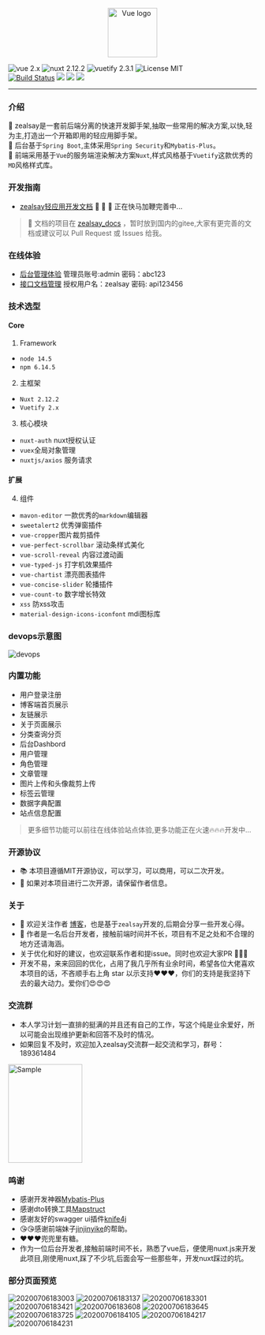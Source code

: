 <p align="center"><a href="https://vuejs.org" target="_blank" rel="noopener noreferrer"><img width="100" src="https://pan.zealsay.com/2019091615686216710547.png" alt="Vue logo"></a></p>

<p align="center">

 ![vue 2.x](https://img.shields.io/badge/vue-2.x-brightgreen.svg)
 ![nuxt 2.12.2](https://img.shields.io/badge/nuxt-2.12.2-ff69b4.svg)
 ![vuetify 2.3.1](https://img.shields.io/badge/vuetify-2.x-green)
 ![License MIT](https://img.shields.io/badge/license-MIT-green.svg)  
 [![Build Status](https://travis-ci.com/GodLikeZeal/zealsay_front.svg?branch=master)](https://travis-ci.com/GodLikeZeal/zealsay_front) 
 [![](https://img.shields.io/docker/stars/zealsay/zealsay_front.svg)](https://hub.docker.com/r/zealsay/zealsay_front 'DockerHub') 
 [![](https://img.shields.io/docker/pulls/zealsay/zealsay_front.svg)](https://hub.docker.com/r/zealsay/zealsay_front 'DockerHub') 
 [![](https://img.shields.io/github/downloads/GodLikeZeal/zealsay_front/total.svg)](https://img.shields.io/github/downloads/GodLikeZeal/zealsay_front/total 'Github')
 
 </p>
 
------ 

### 介绍
🚀  zealsay是一套前后端分离的快速开发脚手架,抽取一些常用的解决方案,以快,轻为主,打造出一个开箱即用的轻应用脚手架。  
🍰  后台基于`Spring Boot`,主体采用`Spring Security`和`Mybatis-Plus`。  
🧀  前端采用基于`Vue`的服务端渲染解决方案`Nuxt`,样式风格基于`Vuetify`这款优秀的`MD`风格样式库。

### 开发指南
- [zealsay轻应用开发文档](https://docs.zealsay.com)  🚀 🚀 🚀 正在快马加鞭完善中...

>  📖  文档的项目在 [zealsay_docs](https://gitee.com/GodLikeZeal/zealsay_docs)  ，暂时放到国内的gitee,大家有更完善的文档或建议可以 Pull Request 或 Issues 给我。

### 在线体验

- [后台管理体验](https://beta.zealsay.com/admin/dashboard) 管理员账号:admin 密码：abc123
- [接口文档管理](https://dev-api.zealsay.com/doc.html) 授权用户名：zealsay 密码: api123456

### 技术选型
####  Core
1. Framework
- `node 14.5`
- `npm 6.14.5`

2. 主框架
- `Nuxt 2.12.2`
- `Vuetify 2.x`

3. 核心模块
- `nuxt-auth` nuxt授权认证 
- `vuex`全局对象管理
- `nuxtjs/axios` 服务请求

#### 扩展
4. 组件
- `mavon-editor` 一款优秀的`markdown`编辑器
- `sweetalert2` 优秀弹窗插件
-  `vue-cropper`图片裁剪插件
- `vue-perfect-scrollbar` 滚动条样式美化
- `vue-scroll-reveal` 内容过渡动画
- `vue-typed-js` 打字机效果插件
- `vue-chartist` 漂亮图表插件
- `vue-concise-slider` 轮播插件
- `vue-count-to` 数字增长特效
- `xss` 防xss攻击
- `material-design-icons-iconfont` mdi图标库


### devops示意图
![devops](https://pan.zealsay.com/2020080609191416000000.png "devops")

### 内置功能
- 用户登录注册
- 博客端首页展示
- 友链展示
- 关于页面展示
- 分类查询分页
- 后台Dashbord
- 用户管理
- 角色管理
- 文章管理
- 图片上传和头像裁剪上传
- 标签云管理
- 数据字典配置
- 站点信息配置

> 更多细节功能可以前往在线体验站点体验,更多功能正在火速🔥🔥🔥开发中...

### 开源协议
- 📚  本项目遵循MIT开源协议，可以学习，可以商用，可以二次开发。
- 📖  如果对本项目进行二次开源，请保留作者信息。 

### 关于
- 🍓 欢迎关注作者 [博客](https://blog.zealsay.com)，也是基于`zealsay`开发的,后期会分享一些开发心得。
- 🍉 作者是一名后台开发者，接触前端时间并不长，项目有不足之处和不合理的地方还请海涵。
- 关于优化和好的建议，也欢迎联系作者和提issue。同时也欢迎大家PR 👏👏👏
 - 开发不易，来来回回的优化，占用了我几乎所有业余时间，希望各位大佬喜欢本项目的话，不吝顺手右上角 star 以示支持❤️❤️❤️，你们的支持是我坚持下去的最大动力。爱你们😍😍😍

### 交流群
- 本人学习计划一直排的挺满的并且还有自己的工作，写这个纯是业余爱好，所以可能会出现维护更新和回答不及时的情况。
- 如果回复不及时，欢迎加入zealsay交流群一起交流和学习，群号：189361484

<img src="https://pan.zealsay.com/20190716214941558000000.jpg" alt="Sample"  width="150" height="200">

### 鸣谢
- 感谢开发神器[Mybatis-Plus](https://mp.baomidou.com/)
- 感谢dto转换工具[Mapstruct](https://github.com/mapstruct/mapstruct)
- 感谢友好的swagger ui插件[knife4j](https://gitee.com/xiaoym/knife4j)
- 😘😘感谢前端妹子[jinjinyike](https://github.com/jinjinyike)的帮助。
- ❤️❤️❤️️️兜兜里有糖。
- 作为一位后台开发者,接触前端时间不长，熟悉了vue后，便使用nuxt.js来开发此项目,刚使用nuxt,踩了不少坑,后面会写一些那些年，开发nuxt踩过的坑。

### 部分页面预览
![20200706183003](https://pan.zealsay.com/mweb/2020070615940322923732.jpg)
![20200706183137](https://pan.zealsay.com/mweb/2020070615940322923766.jpg)
![20200706183301](https://pan.zealsay.com/mweb/2020070615940322923789.jpg)
![20200706183421](https://pan.zealsay.com/mweb/2020070615940322923809.jpg)
![20200706183608](https://pan.zealsay.com/mweb/2020070615940322923825.jpg)
![20200706183645](https://pan.zealsay.com/mweb/2020070615940322923835.jpg)
![20200706183725](https://pan.zealsay.com/mweb/2020070615940322923847.jpg)
![20200706184105](https://pan.zealsay.com/mweb/2020070615940322923858.jpg)
![20200706184217](https://pan.zealsay.com/mweb/2020070615940322923869.jpg)
![20200706184231](https://pan.zealsay.com/mweb/2020070615940322923881.jpg)
